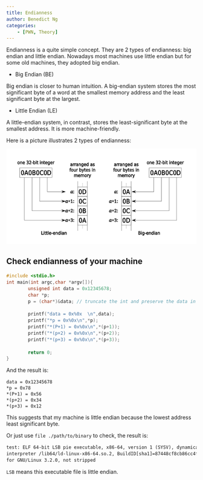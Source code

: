 ```yaml
---
title: Endianness
author: Benedict Ng
categories:
    - [PWN, Theory]
---
```

Endianness is a quite simple concept. They are 2 types of endianness: big endian and little endian. Nowadays most machines use little endian but for some old machines, they adopted big endian.

- Big Endian (BE)

Big endian is closer to human intuition. A big-endian system stores the most significant byte of a word at the smallest memory address and the least significant byte at the largest.

- Little Endian (LE)

A little-endian system, in contrast, stores the least-significant byte at the smallest address. It is more machine-friendly.

Here is a picture illustrates 2 types of endianness:

![Endianness](./Endianness/Endianess.png)

## Check endianness of your machine

```c
#include <stdio.h>
int main(int argc,char *argv[]){
        unsigned int data = 0x12345678;
        char *p; 
        p = (char*)&data; // truncate the int and preserve the data in the lowest address
     
        printf("data = 0x%0x  \n",data);
        printf("*p = 0x%0x\n",*p);
        printf("*(P+1) = 0x%0x\n",*(p+1));
        printf("*(p+2) = 0x%0x\n",*(p+2));
        printf("*(p+3) = 0x%0x\n",*(p+3));
    
        return 0;
}
```

And the result is:

```shell
data = 0x12345678  
*p = 0x78
*(P+1) = 0x56
*(p+2) = 0x34
*(p+3) = 0x12
```

This suggests that my machine is little endian because the lowest address least significant byte.

Or just use `file ./path/to/binary` to check, the result is:

```txt
test: ELF 64-bit LSB pie executable, x86-64, version 1 (SYSV), dynamically linked, 
interpreter /lib64/ld-linux-x86-64.so.2, BuildID[sha1]=87448cf8cb86cc4f35748f00efb1d0117a8f9c8d, 
for GNU/Linux 3.2.0, not stripped
```

`LSB` means this executable file is little endian.
